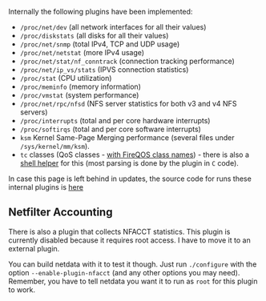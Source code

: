Internally the following plugins have been implemented:

 - `/proc/net/dev` (all network interfaces for all their values)
 - `/proc/diskstats` (all disks for all their values)
 - `/proc/net/snmp` (total IPv4, TCP and UDP usage)
 - `/proc/net/netstat` (more IPv4 usage)
 - `/proc/net/stat/nf_conntrack` (connection tracking performance)
 - `/proc/net/ip_vs/stats` (IPVS connection statistics)
 - `/proc/stat` (CPU utilization)
 - `/proc/meminfo` (memory information)
 - `/proc/vmstat` (system performance)
 - `/proc/net/rpc/nfsd` (NFS server statistics for both v3 and v4 NFS servers)
 - `/proc/interrupts` (total and per core hardware interrupts)
 - `/proc/softirqs` (total and per core software interrupts)
 - `ksm` Kernel Same-Page Merging performance (several files under `/sys/kernel/mm/ksm`).
 - `tc` classes (QoS classes - [with FireQOS class names](http://firehol.org/tutorial/fireqos-new-user/)) - there is also a [shell helper](https://github.com/firehol/netdata/blob/master/plugins.d/tc-qos-helper.sh) for this (most parsing is done by the plugin in `C` code).

In case this page is left behind in updates, the source code for runs these internal plugins is [here](https://github.com/firehol/netdata/blob/master/src/plugin_proc.c)


## Netfilter Accounting

There is also a plugin that collects NFACCT statistics. This plugin is currently disabled because it requires root access. I have to move it to an external plugin.

You can build netdata with it to test it though. Just run `./configure` with the option `--enable-plugin-nfacct` (and any other options you may need). Remember, you have to tell netdata you want it to run as `root` for this plugin to work.